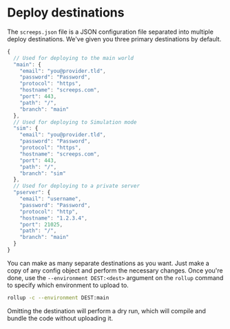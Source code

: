 # Deploy destinations

The `screeps.json` file is a JSON configuration file separated into multiple deploy destinations. We've given you three primary destinations by default.

```javascript
{
  // Used for deploying to the main world
  "main": {
    "email": "you@provider.tld",
    "password": "Password",
    "protocol": "https",
    "hostname": "screeps.com",
    "port": 443,
    "path": "/",
    "branch": "main"
  },
  // Used for deploying to Simulation mode
  "sim": {
    "email": "you@provider.tld",
    "password": "Password",
    "protocol": "https",
    "hostname": "screeps.com",
    "port": 443,
    "path": "/",
    "branch": "sim"
  },
  // Used for deploying to a private server
  "pserver": {
    "email": "username",
    "password": "Password",
    "protocol": "http",
    "hostname": "1.2.3.4",
    "port": 21025,
    "path": "/",
    "branch": "main"
  }
}
```

You can make as many separate destinations as you want. Just make a copy of any config object and perform the necessary changes. Once you're done, use the `--environment DEST:<dest>` argument on the `rollup` command to specify which environment to upload to.

```bash
rollup -c --environment DEST:main
```

Omitting the destination will perform a dry run, which will compile and bundle the code without uploading it.

